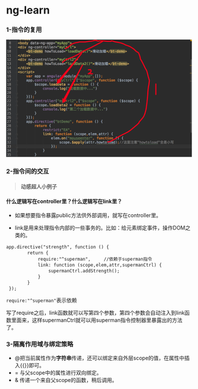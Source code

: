 # ng-learn

### 1-指令的复用

![QQ20170407-141202](img/attention/QQ20170407-141202.png)



### 2-指令间的交互

>#### 动感超人小例子

#### 什么逻辑写在controller里？什么逻辑写在link里？

- 如果想要指令暴露public方法供外部调用，就写在controller里。

- link是用来处理指令内部的一些事务的。比如：给元素绑定事件，操作DOM之类的。

```
app.directive("strength", function () {
        return {
            require:"^superman",     //依赖于superman指令
            link: function (scope,elem,attr,supermanCtrl) {
                supermanCtrl.addStrength();
            }
        }
 });
```

`require:"^superman"`表示依赖

写了require之后，link函数就可以写第四个参数，第四个参数会自动注入到link函数里面来，这样supermanCtrl就可以用superman指令控制器里暴露出的方法了。

### 3-隔离作用域与绑定策略

- @把当前属性作为**字符串**传递，还可以绑定来自外层scope的值，在属性中插入{{}}即可。
- = 与父scope中的属性进行双向绑定。
- & 传递一个来自父scope的函数，稍后调用。


